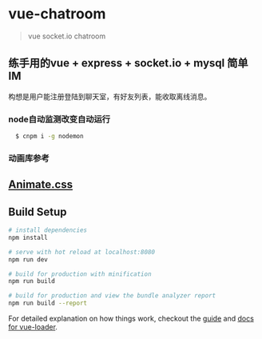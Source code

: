 # vue-chatroom

> vue socket.io chatroom

## 练手用的vue + express + socket.io + mysql 简单IM
构想是用户能注册登陆到聊天室，有好友列表，能收取离线消息。

### node自动监测改变自动运行
```bash
  $ cnpm i -g nodemon
```
### 动画库参考
[Animate.css](https://daneden.github.io/animate.css/)
-----------
## Build Setup

``` bash
# install dependencies
npm install

# serve with hot reload at localhost:8080
npm run dev

# build for production with minification
npm run build

# build for production and view the bundle analyzer report
npm run build --report
```

For detailed explanation on how things work, checkout the [guide](http://vuejs-templates.github.io/webpack/) and [docs for vue-loader](http://vuejs.github.io/vue-loader).
